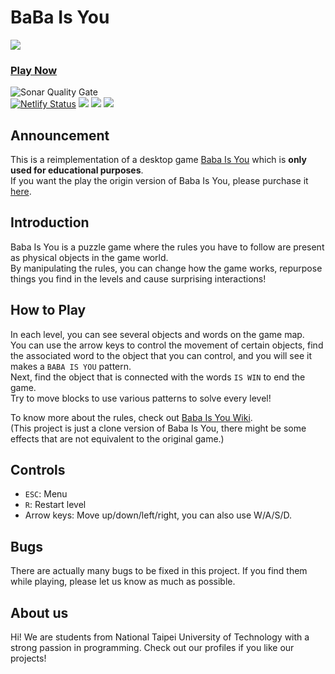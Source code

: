 # BaBa Is You
<img src="https://i.imgur.com/44OJbB0.gif">

### [Play Now](https://baba.xcc.tw/)

![Sonar Quality Gate](https://sonarcloud.io/api/project_badges/quality_gate?project=Xanonymous-GitHub_BaBaIsYou)
<br />
[![Netlify Status](https://api.netlify.com/api/v1/badges/dd844fdb-6420-4ac8-b7eb-119dc3d0647a/deploy-status)](https://app.netlify.com/sites/baba-is-you/deploys)
![](https://sonarcloud.io/api/project_badges/measure?project=Xanonymous-GitHub_BaBaIsYou&metric=sqale_rating)
![](https://sonarcloud.io/api/project_badges/measure?project=Xanonymous-GitHub_BaBaIsYou&metric=security_rating)
![](https://sonarcloud.io/api/project_badges/measure?project=Xanonymous-GitHub_BaBaIsYou&metric=reliability_rating)

## Announcement
This is a reimplementation of a desktop game [Baba Is You](https://hempuli.com/baba/) which is **only used for educational purposes**. <br>
If you want the play the origin version of Baba Is You, please purchase it [here](https://store.steampowered.com/app/736260/Baba_Is_You/). 

## Introduction
Baba Is You is a puzzle game where the rules you have to follow are present as physical objects in the game world. <br>
By manipulating the rules, you can change how the game works, repurpose things you find in the levels and cause surprising interactions!

## How to Play
In each level, you can see several objects and words on the game map. <br>
You can use the arrow keys to control the movement of certain objects, find the associated word to the object that you can control, and you will see it makes a `BABA IS YOU` pattern. <br>
Next, find the object that is connected with the words `IS WIN` to end the game. <br>
Try to move blocks to use various patterns to solve every level! <br>

To know more about the rules, check out [Baba Is You Wiki](https://babaiswiki.fandom.com/wiki/Baba_Is_You_Wiki). <br>
(This project is just a clone version of Baba Is You, there might be some effects that are not equivalent to the original game.)

## Controls
- `ESC`: Menu
- `R`: Restart level
- Arrow keys: Move up/down/left/right, you can also use W/A/S/D.

## Bugs
There are actually many bugs to be fixed in this project. If you find them while playing, please let us know as much as possible.

## About us
Hi! We are students from National Taipei University of Technology with a strong passion in programming. Check out our profiles if you like our projects!
